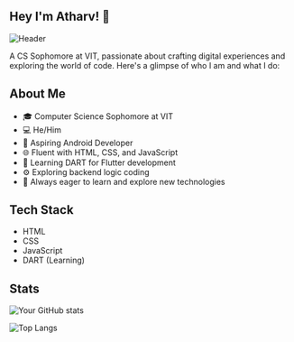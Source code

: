 <!--[Header](./github-header-image.png)
### Hi there 👋
- 🌱 I’m currently learning JavaScript
- -😄 Pronouns: he/him -->
## Hey I'm Atharv! 👋

![Header]()

 A CS Sophomore at VIT, passionate about crafting digital experiences and exploring the world of code. Here's a glimpse of who I am and what I do:

## About Me

- 🎓 Computer Science Sophomore at VIT
- 💻 He/Him
- 🚀 Aspiring Android Developer
- 🌐 Fluent with HTML, CSS, and JavaScript
- 📱 Learning DART for Flutter development
- ⚙️ Exploring backend logic coding
- 🧠 Always eager to learn and explore new technologies

## Tech Stack

<!DOCTYPE html>
<html lang="en">
  <head>
    <meta charset="UTF-8" />
    <meta name="viewport" content="width=device-width, initial-scale=1.0" />
    <title>Tech Stack</title>
  </head>
  <body>
    <ul>
      <li>HTML</li>
      <li>CSS</li>
      <li>JavaScript</li>
      <li>DART (Learning)</li>
    </ul>
  </body>
</html>


## Stats

![Your GitHub stats](https://github-readme-stats.vercel.app/api?username=AtharvSingh-Git&show_icons=true&theme=radical)

![Top Langs](https://github-readme-stats.vercel.app/api/top-langs/?username=AtharvSingh-Git&layout=compact&theme=radical)
<!--
**AtharvSingh-Git/AtharvSingh-Git** is a ✨ _special_ ✨ repository because its `README.md` (this file) appears on your GitHub profile.

Here are some ideas to get you started:

- 🔭 I’m currently working on ...
- 🌱 I’m currently learning JavaScript
- 👯 I’m looking to collaborate on ...
- 🤔 I’m looking for help with ...
- 💬 Ask me about ...
- 📫 How to reach me: ...
- 😄 Pronouns:he/him
- ⚡ Fun fact: ...
-->
